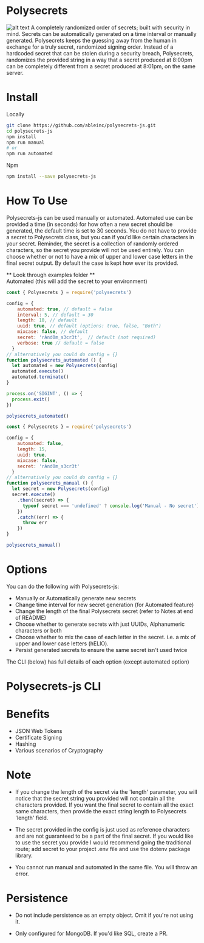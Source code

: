 # Polysecrets
![alt text](https://img.icons8.com/dotty/80/000000/mesh.png "Polysecrets Logo")
A completely randomized order of secrets; built with security in mind. Secrets can be automatically generated
on a time interval or manually generated. Polysecrets keeps the guessing away from the human in exchange for
a truly secret, randomized signing order. Instead of a hardcoded secret that can be stolen during a security
breach, Polysecrets, randomizes the provided string in a way that a secret produced at 8:00pm can be completely
different from a secret produced at 8:01pm, on the same server.

# Install
Locally
```bash
git clone https://github.com/ableinc/polysecrets-js.git
cd polysecrets-js
npm install
npm run manual
# or
npm run automated
```

Npm
```bash
npm install --save polysecrets-js
```

# How To Use
Polysecrets-js can be used manually or automated. Automated use can be provided a time (in seconds) for
how often a new secret should be generated, the default time is set to 30 seconds. You do not have
to provide a secret to Polysecrets class, but you can if you'd like certain characters in your secret. Reminder, the secret is a collection of randomly ordered characters, so the secret you provide will not be used entirely. You can choose whether or not to have a mix of upper and lower case letters in the final secret output. By default the case is kept how ever its provided.<br />

** Look through examples folder ** <br />
Automated (this will add the secret to your environment)

```javascript
const { Polysecrets } = require('polysecrets')

config = {
    automated: true, // default = false
    interval: 5, // default = 30
    length: 10, // default
    uuid: true, // default (options: true, false, "Both")
    mixcase: false, // default
    secret: 'rAnd0m_s3cr3t',  // default (not required)
    verbose: true // default = false
  }
// alternatively you could do config = {}
function polysecrets_automated () {
  let automated = new Polysecrets(config)
  automated.execute()
  automated.terminate()
}

process.on('SIGINT', () => {
  process.exit()
})

polysecrets_automated()
```

```javascript
const { Polysecrets } = require('polysecrets')

config = {
    automated: false,
    length: 15,
    uuid: true,
    mixcase: false,
    secret: 'rAnd0m_s3cr3t'
  }
// alternatively you could do config = {}
function polysecrets_manual () {
  let secret = new Polysecrets(config)
  secret.execute()
    .then((secret) => {
      typeof secret === 'undefined' ? console.log('Manual - No secret') : console.log('Manual - Secret: ', secret)
    })
    .catch((err) => {
      throw err
    })
}

polysecrets_manual()
```

# Options
You can do the following with Polysecrets-js:
* Manually or Automatically generate new secrets
* Change time interval for new secret generation (for Automated feature)
* Change the length of the final Polysecrets secret (refer to Notes at end of README)
* Choose whether to generate secrets with just UUIDs, Alphanumeric characters or both
* Choose whether to mix the case of each letter in the secret. i.e. a mix of upper and lower case letters (hELlO).
* Persist generated secrets to ensure the same secret isn't used twice

The CLI (below) has full details of each option (except automated option)

# Polysecrets-js CLI 

# Benefits
* JSON Web Tokens
* Certificate Signing
* Hashing
* Various scenarios of Cryptography

# Note

- If you change the length of the secret via the 'length' parameter, you will notice that the 
secret string you provided will not contain all the characters provided. If you want the final
secret to contain all the exact same characters, then provide the exact string length to 
Polysecrets 'length' field.

- The secret provided in the config is just used as reference characters and are not
guaranteed to be a part of the final secret. If you would like to use the secret you
provide I would recommend going the traditional route; add secret to your project 
.env file and use the dotenv package library.

- You cannot run manual and automated in the same file. You will throw an error.


# Persistence
- Do not include persistence as an empty object. Omit if you're not using it.

- Only configured for MongoDB. If you'd like SQL, create a PR.
